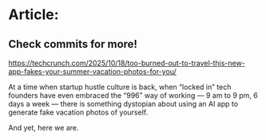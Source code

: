 # Article:

## Check commits for more!
https://techcrunch.com/2025/10/18/too-burned-out-to-travel-this-new-app-fakes-your-summer-vacation-photos-for-you/

At a time when startup hustle culture is back, when &#8220;locked in&#8221; tech founders have even embraced the &#8220;996&#8221; way of working &#8212; 9 am to 9 pm, 6 days a week &#8212; there is something dystopian about using an AI app to generate fake vacation photos of yourself.

And yet, here we are.